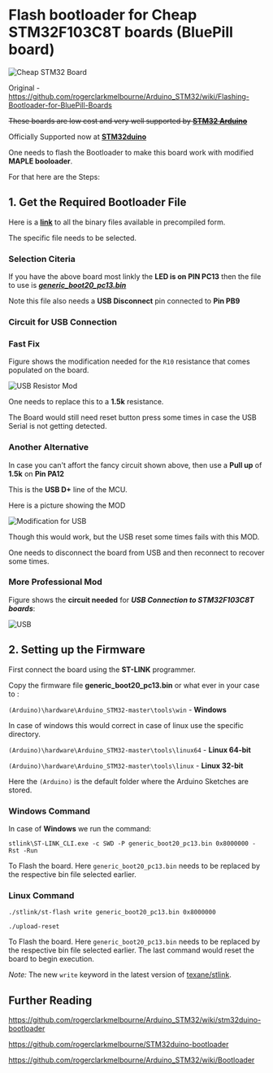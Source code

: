# Flash bootloader for Cheap STM32F103C8T boards (BluePill board)

![Cheap STM32 Board](http://s1.bild.me/bilder/110417/88150221486874340.jpg)

Original - <https://github.com/rogerclarkmelbourne/Arduino_STM32/wiki/Flashing-Bootloader-for-BluePill-Boards>

~~These boards are low cost and very well supported by **[STM32 Arduino](https://github.com/rogerclarkmelbourne/Arduino_STM32)**~~

Officially Supported now at **[STM32duino](https://github.com/stm32duino/Arduino_Core_STM32)**

One needs to flash the Bootloader to make this board work with modified **MAPLE booloader**.

For that here are the Steps:

## 1. Get the Required Bootloader File

Here is a **[link](https://github.com/rogerclarkmelbourne/STM32duino-bootloader/tree/master/binaries)** to all the binary files 
available in precompiled form.

The specific file needs to be selected.

### Selection Citeria

If you have the above board most linkly the **LED is on PIN PC13** then the file to use is ***[generic_boot20_pc13.bin](https://github.com/rogerclarkmelbourne/STM32duino-bootloader/blob/master/binaries/generic_boot20_pc13.bin)***

Note this file also needs a **USB Disconnect** pin connected to **Pin PB9**

### Circuit for USB Connection

### Fast Fix

Figure shows the modification needed for the `R10` resistance that comes populated on the board.

![USB Resistor Mod](http://s1.bild.me/bilder/110417/2401149STM32_Blue_Pill_bottom.jpg)

One needs to replace this to a **1.5k** resistance.

The Board would still need reset button press some times in case the USB Serial is not getting detected.

### Another Alternative

In case you can't affort the fancy circuit shown above, then use a **Pull up** of **1.5k** on **Pin PA12**

This is the **USB D+** line of the MCU.

Here is a picture showing the MOD

![Modification for USB](http://s1.bild.me/bilder/110417/3203170USB-Jumper-MOD.png)

Though this would work, but the USB reset some times fails with this MOD.

One needs to disconnect the board from USB and then reconnect to recover some times.

### More Professional Mod

Figure shows the **circuit needed** for ***USB Connection to STM32F103C8T boards***:

![USB](http://s1.bild.me/bilder/110417/9787895Usb-connfor-STM32F103C8T-Cheap-boards.JPG)


## 2. Setting up the Firmware

First connect the board using the **ST-LINK** programmer.

Copy the firmware file **generic_boot20_pc13.bin** or what ever in your case to :

`(Arduino)\hardware\Arduino_STM32-master\tools\win` - **Windows**

In case of windows this would correct in case of linux use the specific directory.

`(Arduino)\hardware\Arduino_STM32-master\tools\linux64` - **Linux 64-bit**

`(Arduino)\hardware\Arduino_STM32-master\tools\linux` - **Linux 32-bit**

Here the `(Arduino)` is the default folder where the Arduino Sketches are stored.

### Windows Command

In case of **Windows** we run the command:

`stlink\ST-LINK_CLI.exe -c SWD -P generic_boot20_pc13.bin 0x8000000 -Rst -Run`

To Flash the board. Here `generic_boot20_pc13.bin` needs to be replaced by the respective bin file selected earlier.

### Linux Command

`./stlink/st-flash write generic_boot20_pc13.bin 0x8000000`

`./upload-reset`

To Flash the board. Here `generic_boot20_pc13.bin` needs to be replaced by the respective bin file selected earlier.
The last command would reset the board to begin execution.

*Note:* The new `write` keyword in the latest version of [texane/stlink](https://github.com/texane/stlink).


## Further Reading

https://github.com/rogerclarkmelbourne/Arduino_STM32/wiki/stm32duino-bootloader

https://github.com/rogerclarkmelbourne/STM32duino-bootloader

https://github.com/rogerclarkmelbourne/Arduino_STM32/wiki/Bootloader

